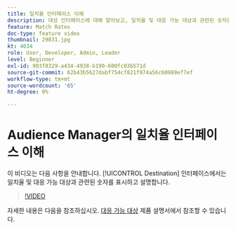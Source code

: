 ```yaml
---
title: 일치율 인터페이스 이해
description: 대상 인터페이스에 대해 알아보고, 일치율 및 대응 가능 대상과 관련된 숫자를 표시하고 설명합니다.
feature: Match Rates
doc-type: feature video
thumbnail: 29831.jpg
kt: 4034
role: User, Developer, Admin, Leader
level: Beginner
exl-id: 903f8329-a434-4938-b190-600fc03b571d
source-git-commit: 62b43b5627dabf754cf821f974a56c60989ef7ef
workflow-type: tm+mt
source-wordcount: '65'
ht-degree: 0%

---
```


# Audience Manager의 일치율 인터페이스 이해

이 비디오는 다음 사항을 안내합니다. [!UICONTROL Destination] 인터페이스에서는 일치율 및 대응 가능 대상과 관련된 숫자를 표시하고 설명합니다.

>[!VIDEO](https://video.tv.adobe.com/v/29831/?quality=12)

자세한 내용은 다음을 참조하십시오. [대응 가능 대상](https://experienceleague.adobe.com/docs/audience-manager/user-guide/features/addressable-audiences.html) 제품 설명서에서 참조할 수 있습니다.
